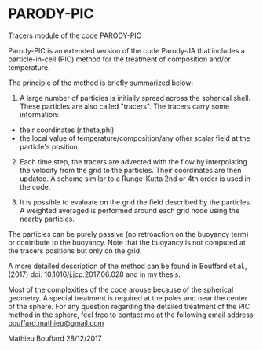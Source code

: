 # PARODY-PIC
Tracers module of the code PARODY-PIC

Parody-PIC is an extended version of the code Parody-JA that includes a particle-in-cell (PIC) method for the treatment of composition and/or temperature. 

The principle of the method is briefly summarized below:

1) A large number of particles is initially spread across the spherical shell. These particles are also called "tracers". The tracers carry some information:
- their coordinates (r,theta,phi)
- the local value of temperature/composition/any other scalar field at the particle's position

2) Each time step, the tracers are advected with the flow by interpolating the velocity from the grid to the particles. Their coordinates are then updated. A scheme similar to a Runge-Kutta 2nd or 4th order is used in the code. 

3) It is possible to evaluate on the grid the field described by the particles. A weighted averaged is performed around each grid node using the nearby particles. 

The particles can be purely passive (no retroaction on the buoyancy term) or contribute to the buoyancy. Note that the buoyancy is not computed at the tracers positions but only on the grid.


A more detailed description of the method can be found in Bouffard et al., (2017) doi: 10.1016/j.jcp.2017.06.028 
and in my thesis.

Most of the complexities of the code arouse because of the spherical geometry. A special treatment is required at the poles and near the center of the sphere. For any question regarding the detailed treatment of the PIC method in the sphere, feel free to contact me at the following email address: bouffard.mathieu@gmail.com


Mathieu Bouffard
28/12/2017
